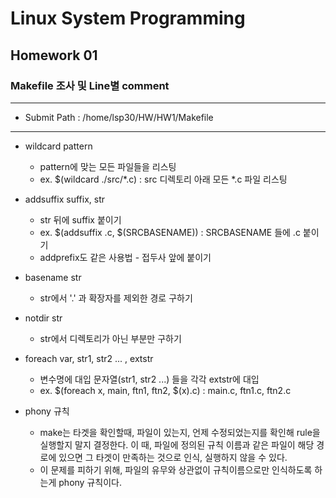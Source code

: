# Linux System Programming
## Homework 01
### Makefile 조사 및 Line별 comment
---
+ Submit Path : /home/lsp30/HW/HW1/Makefile

---

+ wildcard pattern
  - pattern에 맞는 모든 파일들을 리스팅
  - ex. \$(wildcard ./src/*.c) : src 디렉토리 아래 모든 *.c 파일 리스팅
+ addsuffix suffix, str
  - str 뒤에 suffix 붙이기
  - ex. \$(addsuffix .c, $(SRCBASENAME)) : SRCBASENAME 들에 .c 붙이기
  - addprefix도 같은 사용법 - 접두사 앞에 붙이기
+ basename str
  - str에서 '.' 과 확장자를 제외한 경로 구하기
+ notdir str
  - str에서 디렉토리가 아닌 부분만 구하기
+ foreach var, str1, str2 ... , extstr
  - 변수명에 대입 문자열(str1, str2 ...) 들을 각각 extstr에 대입
  - ex. \$(foreach x, main, ftn1, ftn2, $(x).c) : main.c, ftn1.c, ftn2.c

+ phony 규칙
  - make는 타겟을 확인할때, 파일이 있는지, 언제 수정되었는지를 확인해 rule을 실행할지 말지 결정한다. 이 때,  파일에 정의된 규칙 이름과 같은 파일이 해당 경로에 있으면 그 타겟이 만족하는 것으로 인식, 실행하지 않을 수 있다. 
  - 이 문제를 피하기 위해, 파일의 유무와 상관없이 규칙이름으로만 인식하도록 하는게 phony 규칙이다.
